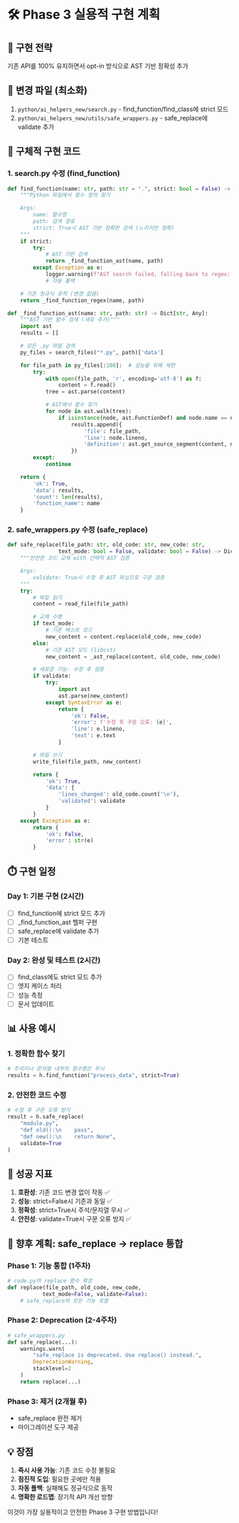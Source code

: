 
# 🛠️ Phase 3 실용적 구현 계획

## 📌 구현 전략
기존 API를 100% 유지하면서 opt-in 방식으로 AST 기반 정확성 추가

## 📁 변경 파일 (최소화)
1. `python/ai_helpers_new/search.py` - find_function/find_class에 strict 모드
2. `python/ai_helpers_new/utils/safe_wrappers.py` - safe_replace에 validate 추가

## 🚀 구체적 구현 코드

### 1. search.py 수정 (find_function)
```python
def find_function(name: str, path: str = ".", strict: bool = False) -> Dict[str, Any]:
    """Python 파일에서 함수 정의 찾기

    Args:
        name: 함수명
        path: 검색 경로
        strict: True시 AST 기반 정확한 검색 (느리지만 정확)
    """
    if strict:
        try:
            # AST 기반 검색
            return _find_function_ast(name, path)
        except Exception as e:
            logger.warning(f"AST search failed, falling back to regex: {e}")
            # 자동 폴백

    # 기존 정규식 로직 (변경 없음)
    return _find_function_regex(name, path)

def _find_function_ast(name: str, path: str) -> Dict[str, Any]:
    """AST 기반 함수 검색 (새로 추가)"""
    import ast
    results = []

    # 모든 .py 파일 검색
    py_files = search_files("*.py", path)['data']

    for file_path in py_files[:100]:  # 성능을 위해 제한
        try:
            with open(file_path, 'r', encoding='utf-8') as f:
                content = f.read()
            tree = ast.parse(content)

            # AST에서 함수 찾기
            for node in ast.walk(tree):
                if isinstance(node, ast.FunctionDef) and node.name == name:
                    results.append({
                        'file': file_path,
                        'line': node.lineno,
                        'definition': ast.get_source_segment(content, node)
                    })
        except:
            continue

    return {
        'ok': True,
        'data': results,
        'count': len(results),
        'function_name': name
    }
```

### 2. safe_wrappers.py 수정 (safe_replace)
```python
def safe_replace(file_path: str, old_code: str, new_code: str, 
                text_mode: bool = False, validate: bool = False) -> Dict[str, Any]:
    """안전한 코드 교체 with 선택적 AST 검증

    Args:
        validate: True시 수정 후 AST 파싱으로 구문 검증
    """
    try:
        # 파일 읽기
        content = read_file(file_path)

        # 교체 수행
        if text_mode:
            # 기존 텍스트 모드
            new_content = content.replace(old_code, new_code)
        else:
            # 기존 AST 모드 (libcst)
            new_content = _ast_replace(content, old_code, new_code)

        # 새로운 기능: 수정 후 검증
        if validate:
            try:
                import ast
                ast.parse(new_content)
            except SyntaxError as e:
                return {
                    'ok': False,
                    'error': f'수정 후 구문 오류: {e}',
                    'line': e.lineno,
                    'text': e.text
                }

        # 파일 쓰기
        write_file(file_path, new_content)

        return {
            'ok': True,
            'data': {
                'lines_changed': old_code.count('\n'),
                'validated': validate
            }
        }
    except Exception as e:
        return {
            'ok': False,
            'error': str(e)
        }
```

## ⏱️ 구현 일정

### Day 1: 기본 구현 (2시간)
- [ ] find_function에 strict 모드 추가
- [ ] _find_function_ast 헬퍼 구현
- [ ] safe_replace에 validate 추가
- [ ] 기본 테스트

### Day 2: 완성 및 테스트 (2시간)
- [ ] find_class에도 strict 모드 추가
- [ ] 엣지 케이스 처리
- [ ] 성능 측정
- [ ] 문서 업데이트

## 📊 사용 예시

### 1. 정확한 함수 찾기
```python
# 주석이나 문자열 내부의 함수명은 무시
results = h.find_function("process_data", strict=True)
```

### 2. 안전한 코드 수정
```python
# 수정 후 구문 오류 방지
result = h.safe_replace(
    "module.py",
    "def old():\n    pass",
    "def new():\n    return None",
    validate=True
)
```

## 🎯 성공 지표

1. **호환성**: 기존 코드 변경 없이 작동 ✅
2. **성능**: strict=False시 기존과 동일 ✅
3. **정확성**: strict=True시 주석/문자열 무시 ✅
4. **안전성**: validate=True시 구문 오류 방지 ✅

## 🔄 향후 계획: safe_replace → replace 통합

### Phase 1: 기능 통합 (1주차)
```python
# code.py의 replace 함수 확장
def replace(file_path, old_code, new_code, 
           text_mode=False, validate=False):
    # safe_replace의 모든 기능 포함
```

### Phase 2: Deprecation (2-4주차)
```python
# safe_wrappers.py
def safe_replace(...):
    warnings.warn(
        "safe_replace is deprecated. Use replace() instead.",
        DeprecationWarning,
        stacklevel=2
    )
    return replace(...)
```

### Phase 3: 제거 (2개월 후)
- safe_replace 완전 제거
- 마이그레이션 도구 제공

## 💡 장점

1. **즉시 사용 가능**: 기존 코드 수정 불필요
2. **점진적 도입**: 필요한 곳에만 적용
3. **자동 폴백**: 실패해도 정규식으로 동작
4. **명확한 로드맵**: 장기적 API 개선 방향

이것이 가장 실용적이고 안전한 Phase 3 구현 방법입니다!

